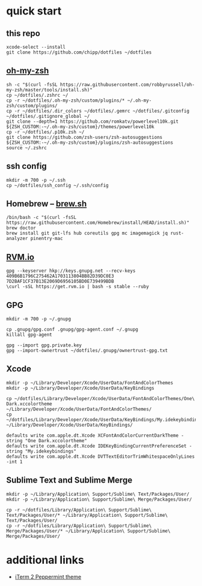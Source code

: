 # quick start

## this repo

```shell
xcode-select --install
git clone https://github.com/chipp/dotfiles ~/dotfiles
```

## [oh-my-zsh](https://github.com/robbyrussell/oh-my-zsh)

```shell
sh -c "$(curl -fsSL https://raw.githubusercontent.com/robbyrussell/oh-my-zsh/master/tools/install.sh)"
cp ~/dotfiles/.zshrc ~/
cp -r ~/dotfiles/.oh-my-zsh/custom/plugins/* ~/.oh-my-zsh/custom/plugins/
cp -r ~/dotfiles/.dir_colors ~/dotfiles/.gemrc ~/dotfiles/.gitconfig ~/dotfiles/.gitignore_global ~/
git clone --depth=1 https://github.com/romkatv/powerlevel10k.git ${ZSH_CUSTOM:-~/.oh-my-zsh/custom}/themes/powerlevel10k
cp -r ~/dotfiles/.p10k.zsh ~/
git clone https://github.com/zsh-users/zsh-autosuggestions ${ZSH_CUSTOM:-~/.oh-my-zsh/custom}/plugins/zsh-autosuggestions
source ~/.zshrc
```

## ssh config

```shell
mkdir -m 700 -p ~/.ssh
cp ~/dotfiles/ssh_config ~/.ssh/config
```

## Homebrew – [brew.sh](http://brew.sh)

```shell
/bin/bash -c "$(curl -fsSL https://raw.githubusercontent.com/Homebrew/install/HEAD/install.sh)"
brew doctor
brew install git git-lfs hub coreutils gpg mc imagemagick jq rust-analyzer pinentry-mac
```

## [RVM.io](https://rvm.io)

```shell
gpg --keyserver hkp://keys.gnupg.net --recv-keys 409B6B1796C275462A1703113804BB82D39DC0E3 7D2BAF1CF37B13E2069D6956105BD0E739499BDB
\curl -sSL https://get.rvm.io | bash -s stable --ruby
```

## GPG

```shell
mkdir -m 700 -p ~/.gnupg

cp .gnupg/gpg.conf .gnupg/gpg-agent.conf ~/.gnupg
killall gpg-agent

gpg --import gpg.private.key
gpg --import-ownertrust ~/dotfiles/.gnupg/ownertrust-gpg.txt
```

## Xcode

```shell
mkdir -p ~/Library/Developer/Xcode/UserData/FontAndColorThemes
mkdir -p ~/Library/Developer/Xcode/UserData/KeyBindings

cp ~/dotfiles/Library/Developer/Xcode/UserData/FontAndColorThemes/One\ Dark.xccolortheme ~/Library/Developer/Xcode/UserData/FontAndColorThemes/
cp ~/dotfiles/Library/Developer/Xcode/UserData/KeyBindings/My.idekeybindings ~/Library/Developer/Xcode/UserData/KeyBindings/

defaults write com.apple.dt.Xcode XCFontAndColorCurrentDarkTheme -string "One Dark.xccolortheme"
defaults write com.apple.dt.Xcode IDEKeyBindingCurrentPreferenceSet -string "My.idekeybindings"
defaults write com.apple.dt.Xcode DVTTextEditorTrimWhitespaceOnlyLines -int 1
```

## Sublime Text and Sublime Merge

```shell
mkdir -p ~/Library/Application\ Support/Sublime\ Text/Packages/User/
mkdir -p ~/Library/Application\ Support/Sublime\ Merge/Packages/User/

cp -r ~/dotfiles/Library/Application\ Support/Sublime\ Text/Packages/User/* ~/Library/Application\ Support/Sublime\ Text/Packages/User/
cp -r ~/dotfiles/Library/Application\ Support/Sublime\ Merge/Packages/User/* ~/Library/Application\ Support/Sublime\ Merge/Packages/User/
```

# additional links

- [iTerm 2 Peppermint theme](https://github.com/dotzero/iTerm-2-Peppermint)
